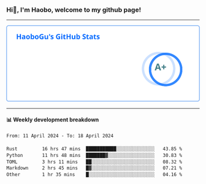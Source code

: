 <!--<h2 align="center"> Hi👋, I'm Haobo, welcome to my github page! </h2>-->
### Hi👋, I'm Haobo, welcome to my github page!
-------

<img href="https://github.com/HaoboGu" src="assets/stats.svg" alt="github stats" /> 

-------

#### 📊 **Weekly development breakdown**
<!--START_SECTION:waka-->

```txt
From: 11 April 2024 - To: 18 April 2024

Rust         16 hrs 47 mins  ███████████░░░░░░░░░░░░░░   43.85 %
Python       11 hrs 48 mins  ███████▓░░░░░░░░░░░░░░░░░   30.83 %
TOML         3 hrs 11 mins   ██░░░░░░░░░░░░░░░░░░░░░░░   08.32 %
Markdown     2 hrs 45 mins   █▓░░░░░░░░░░░░░░░░░░░░░░░   07.21 %
Other        1 hr 35 mins    █░░░░░░░░░░░░░░░░░░░░░░░░   04.16 %
```

<!--END_SECTION:waka-->
<!--
backup url: https://github-readme-status-dusky-ten.vercel.app/api?username=HaoboGu&count_private=true&show_icons=true&theme=transparent&border_color=2f80ed
-->
<!--
**HaoboGu/HaoboGu** is a ✨ _special_ ✨ repository because its `README.md` (this file) appears on your GitHub profile.

Here are some ideas to get you started:

- 🔭 I’m currently working on AI-assisted programming tools
- 🌱 I’m currently learning ...
- 👯 I’m looking to collaborate on ...
- 🤔 I’m looking for help with ...
- 💬 Ask me about ...
- 📫 How to reach me: ...
- 😄 Pronouns: ...
- ⚡ Fun fact: ...
-->
